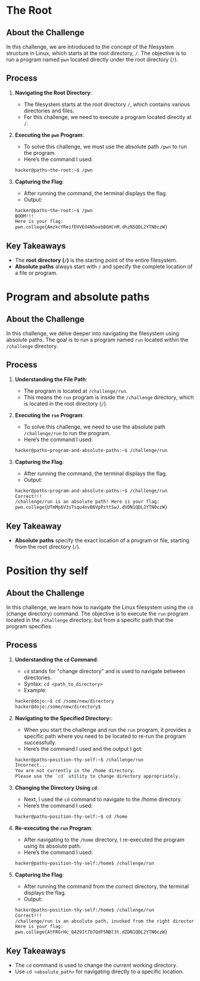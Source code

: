 # The Root

## About the Challenge
In this challenge, we are introduced to the concept of the filesystem structure in Linux, which starts at the root directory, `/`. The objective is to run a program named `pwn` located directly under the root directory (`/`).

## Process
1. **Navigating the Root Directory**:
    - The filesystem starts at the root directory `/`, which contains various directories and files.
    - For this challenge, we need to execute a program located directly at `/`.

2. **Executing the `pwn` Program**:
    - To solve this challenge, we must use the absolute path `/pwn` to run the program.
    - Here’s the command I used:
    ```bash
    hacker@paths~the-root:~$ /pwn
    ```

3. **Capturing the Flag**:
    - After running the command, the terminal displays the flag.
    - Output:
    ```bash
    hacker@paths~the-root:~$ /pwn
    BOOM!!!
    Here is your flag:
    pwn.college{AmzkcYReifDVVEO4N5oobBGHCnM.dhzN5QDL2YTN0czW}
    ```

## Key Takeaways
- The **root directory (`/`)** is the starting point of the entire filesystem.
- **Absolute paths** always start with `/` and specify the complete location of a file or program.

# Program and absolute paths

## About the Challenge
In this challenge, we delve deeper into navigating the filesystem using absolute paths. The goal is to run a program named `run` located within the `/challenge` directory.

## Process
1. **Understanding the File Path**:
    - The program is located at `/challenge/run`.
    - This means the `run` program is inside the `/challenge` directory, which is located in the root directory (`/`).

2. **Executing the `run` Program**:
    - To solve this challenge, we need to use the absolute path `/challenge/run` to run the program.
    - Here’s the command I used:
    ```bash
    hacker@paths~program-and-absolute-paths:~$ /challenge/run
    ```

3. **Capturing the Flag**:
    - After running the command, the terminal displays the flag.
    - Output:
    ```bash
    hacker@paths~program-and-absolute-paths:~$ /challenge/run
    Correct!!!
    /challenge/run is an absolute path! Here is your flag:
    pwn.college{UTmMp6V3sTsqu4nvB6VpPzttSwJ.dVDN1QDL2YTN0czW}
    ```

## Key Takeaway
- **Absolute paths** specify the exact location of a program or file, starting from the root directory (`/`).

# Position thy self

## About the Challenge
In this challenge, we learn how to navigate the Linux filesystem using the `cd` (change directory) command. The objective is to execute the `run` program located in the `/challenge` directory, but from a specific path that the program specifies.

## Process
1. **Understanding the `cd` Command**:
    - `cd` stands for "change directory" and is used to navigate between directories.
    - Syntax: `cd <path_to_directory>`
    - Example:
    ```bash
    hacker@dojo:~$ cd /some/new/directory
    hacker@dojo:/some/new/directory$
    ```

2. **Navigating to the Specified Directory:**:
    - When you start the challenge and run the `run` program, it provides a specific path where you need to be located to re-run the program successfully.
    - Here’s the command I used and the output I got:
    ```bash
    hacker@paths~position-thy-self:~$ /challenge/run
    Incorrect...
    You are not currently in the /home directory.
    Please use the `cd` utility to change directory appropriately.
    ```

3. **Changing the Directory Using `cd`**:
    - Next, I used the `cd` command to navigate to the /home directory.
    - Here’s the command I used:
    ```bash
    hacker@paths~position-thy-self:~$ cd /home
    ```

4. **Re-executing the `run` Program**:
    - After navigating to the `/home` directory, I re-executed the program using its absolute path.
    - Here’s the command I used:
    ```bash
    hacker@paths~position-thy-self:/home$ /challenge/run
    ```

5. **Capturing the Flag**:
    - After running the command from the correct directory, the terminal displays the flag.
    - Output:
    ```bash
    hacker@paths~position-thy-self:/home$ /challenge/run
    Correct!!!
    /challenge/run is an absolute path, invoked from the right directory!
    Here is your flag:
    pwn.college{AtFRGrHc_Q429It7b7QdF5NBl3t.dZDN1QDL2YTN0czW}
    ```

## Key Takeaways
- The `cd` command is used to change the current working directory.
- Use `cd <absolute_path>` for navigating directly to a specific location.



